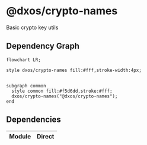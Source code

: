 # @dxos/crypto-names

Basic crypto key utils

## Dependency Graph

```mermaid
flowchart LR;

style dxos/crypto-names fill:#fff,stroke-width:4px;


subgraph common
  style common fill:#f5d6dd,stroke:#fff;
  dxos/crypto-names("@dxos/crypto-names");
end

```

## Dependencies

| Module | Direct |
|---|---|
